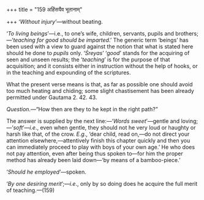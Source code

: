 +++
title = "159 अहिंसयैव भूतानाम्"

+++
‘*Without injury*’—without beating.

‘*To living beings*’—i.e., to one’s wife, children, servants, pupils and
brothers;—‘*teaching for good should be imparted*.’ The generic term
‘beings’ has been used with a view to guard against the notion that what
is stated here should he done to *pupils* only. ‘*Śreyas*’ ‘*good*’
stands for the acquiring of seen and unseen results; the ‘*teaching*’ is
for the purpose of that acquisition; and it consists either in
instruction without the help of hooks, or in the teaching and expounding
of the scriptures.

What the present verse means is that, as far as possible one should
avoid too much heating and chiding; some slight chastisement has been
already permitted under Gautama 2. 42. 43.

*Question*.—“How then are they to he kept in the right path?”

The answer is supplied by the next line:—‘*Words sweet*’—gentle and
loving;—‘*soft*’—*i.e*., even when gentle, they should not he very loud
or haughty or harsh like that, of the crow. *E.g*., ‘dear child, read
on,—do not direct your attention elsewhere,—attentively finish this
chapter quickly and then you can immediately proceed to play with boys
of your own age.’ He who does not pay attention, even after being thus
spoken to—for him the proper method has already been laid down—‘by means
of a bamboo-piece.’

‘*Should he employed*’—spoken.

‘*By one desiring merit*’;—*i.e*., only by so doing does he acquire the
full merit of teaching.—(159)


